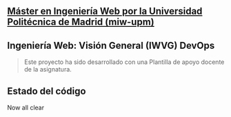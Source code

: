 ## [Máster en Ingeniería Web por la Universidad Politécnica de Madrid (miw-upm)](http://miw.etsisi.upm.es)
## Ingeniería Web: Visión General (IWVG) DevOps
> Este proyecto ha sido desarrollado con una Plantilla de apoyo docente de la asignatura.
## Estado del código
Now all clear
